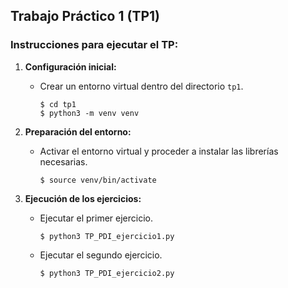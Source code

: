 ## Trabajo Práctico 1 (TP1)

### Instrucciones para ejecutar el TP:

1. **Configuración inicial:**

   - Crear un entorno virtual dentro del directorio `tp1`.
     ```
     $ cd tp1
     $ python3 -m venv venv
     ```

2. **Preparación del entorno:**

   - Activar el entorno virtual y proceder a instalar las librerías necesarias.
     ```
     $ source venv/bin/activate
     ```

3. **Ejecución de los ejercicios:**

   - Ejecutar el primer ejercicio.
     ```
     $ python3 TP_PDI_ejercicio1.py
     ```
   - Ejecutar el segundo ejercicio.
     ```
     $ python3 TP_PDI_ejercicio2.py
     ```


